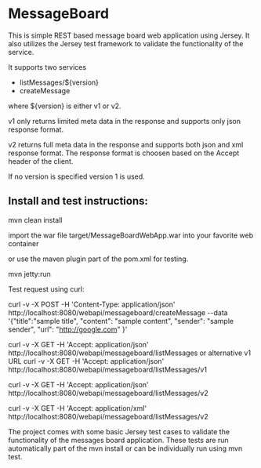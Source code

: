 MessageBoard
============

This is simple REST based message board web application using Jersey.
It also utilizes the Jersey test framework to validate the functionality of the service.

It supports two services

* listMessages/${version}
* createMessage

where ${version} is either v1 or v2.

  v1 only returns limited meta data in the response and supports only json response format.

  v2 returns full meta data in the response and supports both json and xml response format. 
     The response format is choosen based on the Accept header of the client.

If no version is specified version 1 is used.


Install and test instructions:
--------------

  mvn clean install

import the war file target/MessageBoardWebApp.war into your favorite web container

or use the maven plugin part of the pom.xml for testing.

  mvn jetty:run

Test request using curl:

  curl -v -X POST -H 'Content-Type: application/json' http://localhost:8080/webapi/messageboard/createMessage --data '{"title":"sample title", "content": "sample content", "sender": "sample sender", "url": "http://google.com" }'


  curl -v -X GET -H 'Accept: application/json'  http://localhost:8080/webapi/messageboard/listMessages
or alternative v1 URL
  curl -v -X GET -H 'Accept: application/json'  http://localhost:8080/webapi/messageboard/listMessages/v1

  curl -v -X GET -H 'Accept: application/json'  http://localhost:8080/webapi/messageboard/listMessages/v2

  curl -v -X GET -H 'Accept: application/xml'  http://localhost:8080/webapi/messageboard/listMessages/v2

The project comes with some basic Jersey test cases to validate the functionality of the messages board application. These tests are run automatically part of the mvn install or can be individually run using mvn test.



